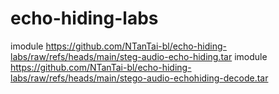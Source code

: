 # echo-hiding-labs
imodule https://github.com/NTanTai-bl/echo-hiding-labs/raw/refs/heads/main/steg-audio-echo-hiding.tar
imodule https://github.com/NTanTai-bl/echo-hiding-labs/raw/refs/heads/main/stego-audio-echohiding-decode.tar
